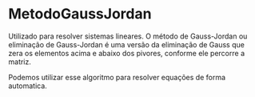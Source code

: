 # MetodoGaussJordan
Utilizado para resolver sistemas lineares. 
O método de Gauss-Jordan ou eliminação de Gauss-Jordan é uma versão da eliminação de Gauss que zera os elementos acima e abaixo dos pivores, conforme ele percorre a matriz. 

Podemos utilizar esse algoritmo para resolver equações de forma automatica.
